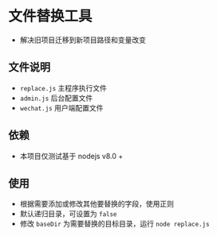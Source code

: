 # 文件替换工具
- 解决旧项目迁移到新项目路径和变量改变

## 文件说明
- `replace.js` 主程序执行文件
- `admin.js` 后台配置文件
- `wechat.js` 用户端配置文件

## 依赖
- 本项目仅测试基于 nodejs v8.0 +

## 使用
- 根据需要添加或修改其他要替换的字段，使用正则
- 默认递归目录，可设置为 `false`
- 修改 `baseDir` 为需要替换的目标目录，运行 `node replace.js`

